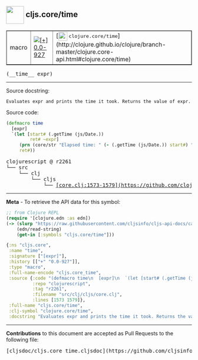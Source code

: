 ## <img width="48px" valign="middle" src="http://i.imgur.com/Hi20huC.png"> cljs.core/time

 <table border="1">
<tr>

<td>macro</td>
<td><a href="https://github.com/cljsinfo/cljs-api-docs/tree/0.0-927"><img valign="middle" alt="[+] 0.0-927" src="https://img.shields.io/badge/+-0.0--927-lightgrey.svg"></a> </td>
<td>
[<img height="24px" valign="middle" src="http://i.imgur.com/1GjPKvB.png"> <samp>clojure.core/time</samp>](http://clojure.github.io/clojure/branch-master/clojure.core-api.html#clojure.core/time)
</td>
</tr>
</table>

 <samp>
(__time__ expr)<br>
</samp>

---




Source docstring:

```
Evaluates expr and prints the time it took. Returns the value of expr.
```

Source code:

```clj
(defmacro time
  [expr]
  `(let [start# (.getTime (js/Date.))
         ret# ~expr]
     (prn (core/str "Elapsed time: " (- (.getTime (js/Date.)) start#) " msecs"))
     ret#))
```

 <pre>
clojurescript @ r2261
└── src
    └── clj
        └── cljs
            └── <ins>[core.clj:1573-1579](https://github.com/clojure/clojurescript/blob/r2261/src/clj/cljs/core.clj#L1573-L1579)</ins>
</pre>


---

__Meta__ - To retrieve the API data for this symbol:

```clj
;; from Clojure REPL
(require '[clojure.edn :as edn])
(-> (slurp "https://raw.githubusercontent.com/cljsinfo/cljs-api-docs/catalog/cljs-api.edn")
    (edn/read-string)
    (get-in [:symbols "cljs.core/time"]))
```

```clj
{:ns "cljs.core",
 :name "time",
 :signature ["[expr]"],
 :history [["+" "0.0-927"]],
 :type "macro",
 :full-name-encode "cljs.core_time",
 :source {:code "(defmacro time\n  [expr]\n  `(let [start# (.getTime (js/Date.))\n         ret# ~expr]\n     (prn (core/str \"Elapsed time: \" (- (.getTime (js/Date.)) start#) \" msecs\"))\n     ret#))",
          :repo "clojurescript",
          :tag "r2261",
          :filename "src/clj/cljs/core.clj",
          :lines [1573 1579]},
 :full-name "cljs.core/time",
 :clj-symbol "clojure.core/time",
 :docstring "Evaluates expr and prints the time it took. Returns the value of expr."}

```

---

__Contributions__ to this document are accepted as Pull Requests to the following file:

 <pre>
[cljsdoc/cljs.core_time.cljsdoc](https://github.com/cljsinfo/cljs-api-docs/blob/master/cljsdoc/cljs.core_time.cljsdoc)
</pre>

